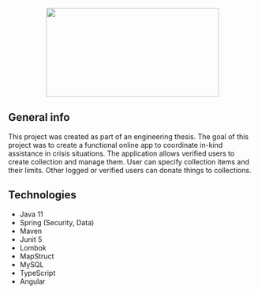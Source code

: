 <p align="center">
<img src="https://user-images.githubusercontent.com/55559640/192119293-d7d943d5-4425-4b1a-8a17-b6e957512f0c.png" width="350" height=180">
</p>

## General info

This project was created as part of an engineering thesis.
The goal of this project was to create a functional online app to coordinate in-kind assistance in crisis situations.
The application allows verified users to create collection and manage them. User can specify collection items and their limits.
Other logged or verified users can donate things to collections.

## Technologies

* Java 11
* Spring (Security, Data)
* Maven
* Junit 5
* Lombok
* MapStruct
* MySQL
* TypeScript
* Angular
